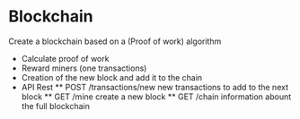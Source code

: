 # Blockchain
Create a blockchain based on a (Proof of work) algorithm

* Calculate proof of work
* Reward miners (one transactions)
* Creation of the new block and add it to the chain
* API Rest
** POST /transactions/new new transactions to add to the next block
** GET /mine create a new block
** GET /chain information abount the full blockchain

